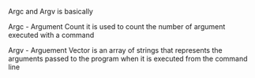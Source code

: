 Argc and Argv is basically 

Argc - Argument Count
it is used to count the number of argument executed with a command

Argv - Arguement Vector
is an array of strings that represents the arguments passed to the program when it is executed from the command line

